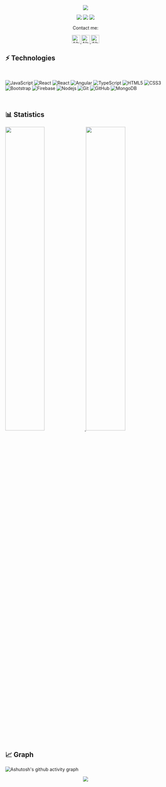 <!-- ## Hello World! <img src="https://raw.githubusercontent.com/iampavangandhi/iampavangandhi/master/gifs/Hi.gif" width="30px"></h2> -->
<p align="center">
  <a href="https://github.com/DenverCoder1/readme-typing-svg"><img src="https://readme-typing-svg.herokuapp.com?lines=Hi,+I'm+Alberto.;I+love+develop.;I+love+JavaScript.;I+love+React.;I+love+React+Native.;I+love+Nodejs.;&center=true&width=500&height=50"></a>
</p>

<p>
<div align="center">
  <img src="https://img.shields.io/badge/name-Alberto.Peral-blue">
  <img src="https://img.shields.io/badge/focus-frontend&Backend-brightgreen">
  <img src="https://img.shields.io/badge/living-Barcelona-3c9">
</div>
</p>

<p align="center">Contact me:</p>
<p>
<div align="center">
	<a href="https://discord.com/users/209338137346834433" rel="nofollow">
	 	<img alt="Alberto Peral's Discord" width="26px" src="https://raw.githubusercontent.com/peterthehan/peterthehan/master/assets/discord.svg" style="max-width: 100%;">
	</a>
	<a href="https://www.peralstudio.com/" rel="nofollow">
  		<img alt="Alberto Peral's Website" width="26px" src="https://upload.wikimedia.org/wikipedia/commons/thumb/0/0b/Blue_globe_icon.svg/469px-Blue_globe_icon.svg.png" style="max-width: 100%;">
	</a>
	<a href="https://www.linkedin.com/in/alberto-peral/" rel="nofollow">
  		<img alt="Alberto Peral's LinkedIn" width="26px" src="https://raw.githubusercontent.com/peterthehan/peterthehan/master/assets/linkedin.svg" style="max-width: 100%;">
	</a>
</div>
</p>

## ⚡ Technologies

<br>

![JavaScript](https://img.shields.io/badge/-JavaScript-black?style=flat-square&logo=javascript)
![React](https://img.shields.io/badge/-React-black?style=flat-square&logo=react)
![React](https://img.shields.io/badge/React_Native-black?style=flat?style=for-the-badge&logo=react&logoColor=61DAFB)
![Angular](https://img.shields.io/badge/-Angular-black?style=flat-square&logo=Angular)
![TypeScript](https://img.shields.io/badge/TypeScript-black?style=flat?style=for-the-badge&logo=typescript&logoColor=61DAFB)
![HTML5](https://img.shields.io/badge/-HTML5-black?style=flat-square&logo=html5&logoColor=white)
![CSS3](https://img.shields.io/badge/-CSS3-black?style=flat-square&logo=css3)
![Bootstrap](https://img.shields.io/badge/-Bootstrap-black?style=flat-square&logo=bootstrap)
![Firebase](https://img.shields.io/badge/-Firebase-black?style=flat-square&logo=firebase)
![Nodejs](https://img.shields.io/badge/-Nodejs-black?style=flat-square&logo=Node.js)
![Git](https://img.shields.io/badge/-Git-black?style=flat-square&logo=git)
![GitHub](https://img.shields.io/badge/-GitHub-black?style=flat-square&logo=github)
![MongoDB](https://img.shields.io/badge/-MongoDB-black?style=flat-square&logo=mongodb)

<br>

## 📊 Statistics

<p align="left">
  <a href="http://peralstudio.com/">
    <img width="49.5%" src="https://github-readme-stats-git-masterrstaa-rickstaa.vercel.app/api?username=PeralStudio&show_icons=true&theme=tokyonight">
    <img width="49.5%" src="https://github-readme-streak-stats.herokuapp.com/?user=peralstudio&theme=radical&hide_border=true">		  
  </a>
</p>

## 📈 Graph

![Ashutosh's github activity graph](https://github-readme-activity-graph.cyclic.app/graph?username=peralstudio&theme=react-dark)

<p align="center"><img src="https://profile-counter.glitch.me/{peralstudio}/count.svg"></p>

